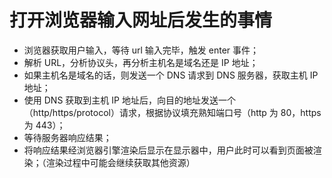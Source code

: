 # 打开浏览器输入网址后发生的事情

- 浏览器获取用户输入，等待 url 输入完毕，触发 enter 事件；
- 解析 URL，分析协议头，再分析主机名是域名还是 IP 地址；
- 如果主机名是域名的话，则发送一个 DNS 请求到 DNS 服务器，获取主机 IP 地址；
- 使用 DNS 获取到主机 IP 地址后，向目的地址发送一个（http/https/protocol）请求，根据协议填充熟知端口号（http 为 80，https 为 443）；
- 等待服务器响应结果；
- 将响应结果经浏览器引擎渲染后显示在显示器中，用户此时可以看到页面被渲染；（渲染过程中可能会继续获取其他资源）